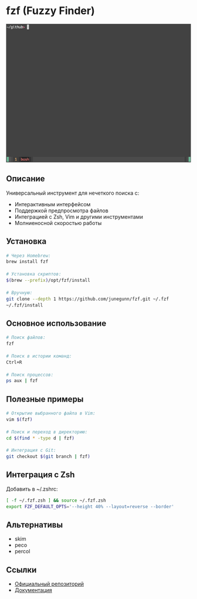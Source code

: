 # fzf (Fuzzy Finder)

![Демо](https://raw.githubusercontent.com/junegunn/i/master/fzf.gif)

## Описание
Универсальный инструмент для нечеткого поиска с:
- Интерактивным интерфейсом
- Поддержкой предпросмотра файлов
- Интеграцией с Zsh, Vim и другими инструментами
- Молниеносной скоростью работы

## Установка
```bash
# Через Homebrew:
brew install fzf

# Установка скриптов:
$(brew --prefix)/opt/fzf/install

# Вручную:
git clone --depth 1 https://github.com/junegunn/fzf.git ~/.fzf
~/.fzf/install
```

## Основное использование
```bash
# Поиск файлов:
fzf

# Поиск в истории команд:
Ctrl+R

# Поиск процессов:
ps aux | fzf
```

## Полезные примеры
```bash
# Открытие выбранного файла в Vim:
vim $(fzf)

# Поиск и переход в директорию:
cd $(find * -type d | fzf)

# Интеграция с Git:
git checkout $(git branch | fzf)
```

## Интеграция с Zsh
Добавить в ~/.zshrc:
```bash
[ -f ~/.fzf.zsh ] && source ~/.fzf.zsh
export FZF_DEFAULT_OPTS='--height 40% --layout=reverse --border'
```

## Альтернативы
- skim
- peco
- percol

## Ссылки
- [Официальный репозиторий](https://github.com/junegunn/fzf)
- [Документация](https://github.com/junegunn/fzf#usage)
